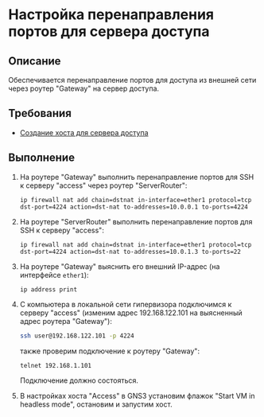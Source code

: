 # Настройка перенаправления портов для сервера доступа

## Описание

Обеспечивается перенаправление портов для доступа из внешней сети через роутер "Gateway" на сервер доступа.

## Требования

* [Создание хоста для сервера доступа](access.md)

## Выполнение

1. На роутере "Gateway" выполнить перенаправление портов для SSH к серверу "access" через роутер "ServerRouter":

    ```mikrotik
    ip firewall nat add chain=dstnat in-interface=ether1 protocol=tcp dst-port=4224 action=dst-nat to-addresses=10.0.0.1 to-ports=4224
    ```

2. На роутере "ServerRouter" выполнить перенаправление портов для SSH к серверу "access":

    ```mikrotik
    ip firewall nat add chain=dstnat in-interface=ether1 protocol=tcp dst-port=4224 action=dst-nat to-addresses=10.0.1.3 to-ports=22
    ```

3. На роутере "Gateway" выяснить его внешний IP-адрес (на интерфейсе `ether1`):

    ```mikrotik
    ip address print
    ```

4. С компьютера в локальной сети гипервизора подключимся к серверу "access" (изменим адрес 192.168.122.101 на выясненный адрес роутера "Gateway"):

    ```sh
    ssh user@192.168.122.101 -p 4224
    ```

    также проверим подключение к роутеру "Gateway":  

    ```sh
    telnet 192.168.1.101
    ```

    Подключение должно состояться.

5. В настройках хоста "Access" в GNS3 установим флажок "Start VM in headless mode", остановим и запустим хост.
